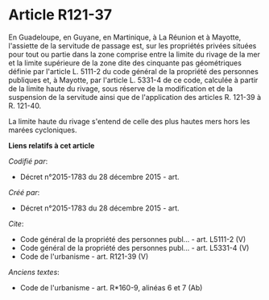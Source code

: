 # Article R121-37

En Guadeloupe, en Guyane, en Martinique, à La Réunion et à Mayotte, l'assiette de la servitude de passage est, sur les
propriétés privées situées pour tout ou partie dans la zone comprise entre la limite du rivage de la mer et la limite
supérieure de la zone dite des cinquante pas géométriques définie par l'article L. 5111-2 du code général de la propriété des
personnes publiques et, à Mayotte, par l'article L. 5331-4 de ce code, calculée à partir de la limite haute du rivage, sous
réserve de la modification et de la suspension de la servitude ainsi que de l'application des articles R. 121-39 à R.
121-40. 

La limite haute du rivage s'entend de celle des plus hautes mers hors les marées cycloniques.

**Liens relatifs à cet article**

_Codifié par_:

  - Décret n°2015-1783 du 28 décembre 2015 - art.

_Créé par_:

  - Décret n°2015-1783 du 28 décembre 2015 - art.

_Cite_:

  - Code général de la propriété des personnes publ... - art. L5111-2 (V)
  - Code général de la propriété des personnes publ... - art. L5331-4 (V)
  - Code de l'urbanisme - art. R121-39 (V)

_Anciens textes_:

  - Code de l'urbanisme - art. R*160-9, alinéas 6 et 7 (Ab)
